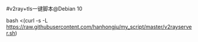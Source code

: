#v2ray+tls一键脚本@Debian 10

bash <(curl    -s    -L     https://raw.githubusercontent.com/hanhongju/my_script/master/v2rayserver.sh)

